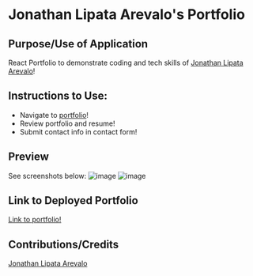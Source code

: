 # Jonathan Lipata Arevalo's Portfolio

## Purpose/Use of Application
React Portfolio to demonstrate coding and tech skills of [Jonathan Lipata Arevalo](https://github.com/JonaThicke274)!
 
## Instructions to Use:
* Navigate to [portfolio]()!
* Review portfolio and resume!
* Submit contact info in contact form!

## Preview
See screenshots below:
![image](https://user-images.githubusercontent.com/109185830/213088597-38b5a8a4-8fcb-4fa2-ab1f-4f1a3e8d52a7.png)
![image](https://user-images.githubusercontent.com/109185830/213088642-33037d46-c580-49e6-a9b7-3f5f37750ad1.png)


## Link to Deployed Portfolio
[Link to portfolio!]()

## Contributions/Credits
[Jonathan Lipata Arevalo](https://github.com/JonaThicke274)